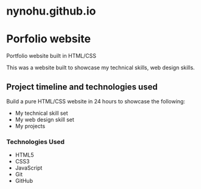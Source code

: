 # nynohu.github.io

# Porfolio website
Portfolio website built in HTML/CSS


This was a website built to showcase my technical skills, web design skills.


## Project timeline and technologies used

Build a pure HTML/CSS website in 24 hours to showcase the following:
* My technical skill set
* My web design skill set
* My projects

### Technologies Used

* HTML5
* CSS3
* JavaScript
* Git
* GitHub